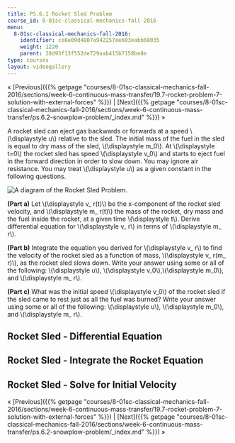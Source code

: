 ```yaml
---
title: PS.6.1 Rocket Sled Problem
course_id: 8-01sc-classical-mechanics-fall-2016
menu:
  8-01sc-classical-mechanics-fall-2016:
    identifier: ce8e09d4807a942257ee603eabb68035
    weight: 1220
    parent: 28d93f13f552de729aab415b7158be8e
type: courses
layout: videogallery
---
```

« [Previous]({{% getpage "courses/8-01sc-classical-mechanics-fall-2016/sections/week-6-continuous-mass-transfer/19.7-rocket-problem-7-solution-with-external-forces" %}}) | [Next]({{% getpage "courses/8-01sc-classical-mechanics-fall-2016/sections/week-6-continuous-mass-transfer/ps.6.2-snowplow-problem/_index.md" %}}) »

A rocket sled can eject gas backwards or forwards at a speed \\(\\displaystyle u\\) relative to the sled. The initial mass of the fuel in the sled is equal to dry mass of the sled, \\(\\displaystyle m\_0\\). At \\(\\displaystyle t=0\\) the rocket sled has speed \\(\\displaystyle v\_0\\) and starts to eject fuel in the forward direction in order to slow down. You may ignore air resistance. You may treat \\(\\displaystyle u\\) as a given constant in the following questions.

![A diagram of the Rocket Sled Problem.](https://open-learning-course-data-ci.s3.amazonaws.com/8-01sc-classical-mechanics-fall-2016/13ada4c5e938ee9670f4a78034edabb0_ls06_01.svg)

**(Part a)** Let \\(\\displaystyle v\_ r(t)\\) be the x-component of the rocket sled velocity, and \\(\\displaystyle m\_ r(t)\\) the mass of the rocket, dry mass and the fuel inside the rocket, at a given time \\(\\displaystyle t\\). Derive differential equation for \\(\\displaystyle v\_ r\\) in terms of \\(\\displaystyle m\_ r\\).

**(Part b)** Integrate the equation you derived for \\(\\displaystyle v\_ r\\) to find the velocity of the rocket sled as a function of mass, \\(\\displaystyle v\_ r(m\_ r)\\), as the rocket sled slows down. Write your answer using some or all of the following: \\(\\displaystyle u\\), \\(\\displaystyle v\_0\\),\\(\\displaystyle m\_0\\), and \\(\\displaystyle m\_ r\\).

**(Part c)** What was the initial speed \\(\\displaystyle v\_0\\) of the rocket sled if the sled came to rest just as all the fuel was burned? Write your answer using some or all of the following: \\(\\displaystyle u\\), \\(\\displaystyle m\_0\\), and \\(\\displaystyle m\_ r\\).

Rocket Sled - Differential Equation
-----------------------------------

Rocket Sled - Integrate the Rocket Equation
-------------------------------------------

Rocket Sled - Solve for Initial Velocity
----------------------------------------

« [Previous]({{% getpage "courses/8-01sc-classical-mechanics-fall-2016/sections/week-6-continuous-mass-transfer/19.7-rocket-problem-7-solution-with-external-forces" %}}) | [Next]({{% getpage "courses/8-01sc-classical-mechanics-fall-2016/sections/week-6-continuous-mass-transfer/ps.6.2-snowplow-problem/_index.md" %}}) »